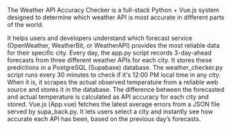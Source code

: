 The Weather API Accuracy Checker is a full-stack Python + Vue.js system designed to determine which weather API is most accurate in different parts of the world. 

It helps users and developers understand which forecast service (OpenWeather, WeatherBit, or WeatherAPI) provides the most reliable data for their specific city.
Every day, the app.py script records 3-day-ahead forecasts from three different weather APIs for each city. It stores these predictions in a PostgreSQL (Supabase) database.
The weather_checker.py script runs every 30 minutes to check if it's 12:00 PM local time in any city. When it is, it scrapes the actual observed temperature from a reliable web source and stores it in the database.
The difference between the forecasted and actual temperature is calculated as API accuracy for each city and stored.
Vue.js (App.vue) fetches the latest average errors from a JSON file served by supa_back.py.
It lets users select a city and instantly see how accurate each API has been, based on the previous day’s forecasts.
